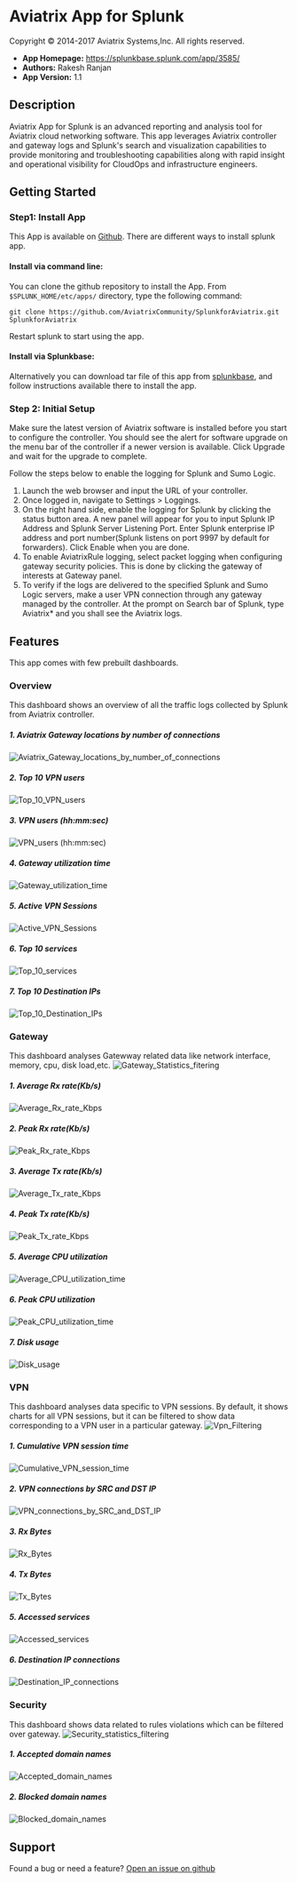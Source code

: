 # Aviatrix App for Splunk
Copyright &copy; 2014-2017 Aviatrix Systems,Inc. All rights reserved.

* **App Homepage:** https://splunkbase.splunk.com/app/3585/
* **Authors:** Rakesh Ranjan
* **App Version:** 1.1

## Description
Aviatrix App for Splunk is an advanced reporting and analysis tool for Aviatrix cloud networking software. This app leverages Aviatrix controller and gateway logs and Splunk's search and visualization capabilities to provide monitoring and troubleshooting capabilities along with rapid insight and operational visibility for CloudOps and infrastructure engineers.

## Getting Started

### Step1: Install App

This App is available on [Github](https://github.com/AviatrixSystems/SplunkforAviatrix). There are different ways to install splunk app.
#### Install via command line:
You can clone the github repository to install the App.
From ``$SPLUNK_HOME/etc/apps/`` directory, type the following command:

    git clone https://github.com/AviatrixCommunity/SplunkforAviatrix.git SplunkforAviatrix
Restart splunk to start using the app.

#### Install via Splunkbase:
Alternatively you can download tar file of this app from [splunkbase](https://splunkbase.splunk.com/app/3585/), and follow instructions available there to install the app.


### Step 2: Initial Setup
Make sure the latest version of Aviatrix software is installed before you start to configure the controller. You
should see the alert for software upgrade on the menu bar of the controller if a newer version is available.
Click Upgrade and wait for the upgrade to complete.

Follow the steps below to enable the logging for Splunk and Sumo Logic.

1. Launch the web browser and input the URL of your controller.
2. Once logged in, navigate to Settings > Loggings.
3. On the right hand side, enable the logging for Splunk by clicking the status button area. A new panel will appear for you to input Splunk IP Address and Splunk Server Listening Port. Enter Splunk enterprise IP address and port number(Splunk listens on port 9997 by default for forwarders). Click Enable when you are done.
4. To enable AviatrixRule logging, select packet logging when configuring gateway security policies. This is done by clicking the gateway of interests at Gateway panel.
5. To verify if the logs are delivered to the specified Splunk and Sumo Logic servers, make a user VPN connection through any gateway managed by the controller. At the prompt on Search bar of Splunk, type Aviatrix* and you shall see the Aviatrix logs.

## Features
This app comes with few prebuilt dashboards.

### Overview

This dashboard shows an overview of all the traffic logs collected by Splunk from Aviatrix controller.

##### 1. Aviatrix Gateway locations by number of connections
![Aviatrix_Gateway_locations_by_number_of_connections](sample/1_Aviatrix_Gateway_locations_by_number_of_connections.png)

##### 2. Top 10 VPN users
![Top_10_VPN_users](sample/2_Top_10_VPN_users.png)

##### 3. VPN users (hh:mm:sec)
![VPN_users (hh:mm:sec)](sample/3_VPN_users(hh:mm:sec).png)

##### 4. Gateway utilization time
![Gateway_utilization_time](sample/4_Gateway_utilization_time.png)

##### 5. Active VPN Sessions
![Active_VPN_Sessions](sample/5_Active_VPN_Sessions.png)

##### 6. Top 10 services
![Top_10_services](sample/6_Top_10_services.png)

##### 7. Top 10 Destination IPs
![Top_10_Destination_IPs](sample/7_Top_10_Destination_IPs.png)


### Gateway

This dashboard analyses Gatewway related data like network interface, memory, cpu, disk load,etc.
![Gateway_Statistics_fitering](sample/8_Gateway_Statistics_fitering.png)

##### 1. Average Rx rate(Kb/s)
![Average_Rx_rate_Kbps](sample/9_Average_Rx_rate_Kbps.png)

##### 2. Peak Rx rate(Kb/s)
![Peak_Rx_rate_Kbps](sample/10_Peak_Rx_rate_Kbps.png)

##### 3. Average Tx rate(Kb/s)
![Average_Tx_rate_Kbps](sample/11_Average_Tx_rate_Kbps.png)

##### 4. Peak Tx rate(Kb/s)
![Peak_Tx_rate_Kbps](sample/12_Peak_Tx_rate_Kbps.png)

##### 5. Average CPU utilization
![Average_CPU_utilization_time](sample/13_Average_CPU_utilization_time.png)

##### 6. Peak CPU utilization
![Peak_CPU_utilization_time](sample/14_Peak_CPU_utilization_time.png)

##### 7. Disk usage
![Disk_usage](sample/15_Disk_usage.png)


### VPN

This dashboard analyses data specific to VPN sessions. By default, it shows charts for all VPN sessions, but it can be filtered to show data corresponding to a VPN user in a particular gateway.
![Vpn_Filtering](sample/VPN_Session_fitering.png)

##### 1. Cumulative VPN session time
![Cumulative_VPN_session_time](sample/16_Cumulative_VPN_session_time.png)

##### 2. VPN connections by SRC and DST IP
![VPN_connections_by_SRC_and_DST_IP](sample/17_VPN_connections_by_SRC_and_DST_IP.png)

##### 3. Rx Bytes
![Rx_Bytes](sample/18_Rx_Bytes.png)

##### 4. Tx Bytes
![Tx_Bytes](sample/19_Tx_Bytes.png)

##### 5. Accessed services
![Accessed_services](sample/20_Accessed_services.png)

##### 6. Destination IP connections
![Destination_IP_connections](sample/21_Destination_IP_connections.png)

### Security

This dashboard shows data related to rules violations which can be filtered over gateway.
![Security_statistics_filtering](sample/22_Security_statistics_filtering.png)

##### 1. Accepted domain names
![Accepted_domain_names](sample/23_Accepted_domain_names.png)

##### 2. Blocked domain names
![Blocked_domain_names](sample/24_Blocked_domain_names.png)

## Support
Found a bug or need a feature?
  [Open an issue on github](https://github.com/AviatrixSystems/SplunkforAviatrix/issues)
